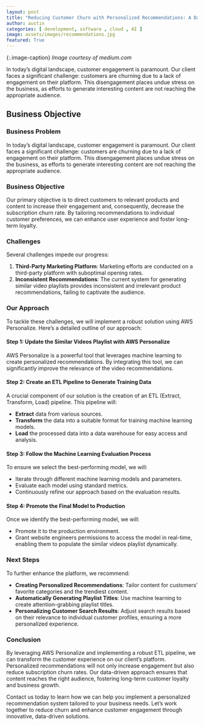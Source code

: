 ```yaml
---
layout: post
title: "Reducing Customer Churn with Personalized Recommendations: A Data-Driven Approach"
author: austin
categories: [ development, software , cloud , AI ]
image: assets/images/recommendations.jpg
featured: True
---
```


{:.image-caption}
*Image courtesy of medium.com*

In today’s digital landscape, customer engagement is paramount. Our client faces a significant challenge: customers are churning due to a lack of engagement on their platform. This disengagement places undue stress on the business, as efforts to generate interesting content are not reaching the appropriate audience.

## Business Objective

### Business Problem

In today’s digital landscape, customer engagement is paramount. Our client faces a significant challenge: customers are churning due to a lack of engagement on their platform. This disengagement places undue stress on the business, as efforts to generate interesting content are not reaching the appropriate audience.

### Business Objective

Our primary objective is to direct customers to relevant products and content to increase their engagement and, consequently, decrease the subscription churn rate. By tailoring recommendations to individual customer preferences, we can enhance user experience and foster long-term loyalty.

### Challenges

Several challenges impede our progress:
1. **Third-Party Marketing Platform**: Marketing efforts are conducted on a third-party platform with suboptimal opening rates.
2. **Inconsistent Recommendations**: The current system for generating similar video playlists provides inconsistent and irrelevant product recommendations, failing to captivate the audience.

### Our Approach

To tackle these challenges, we will implement a robust solution using AWS Personalize. Here’s a detailed outline of our approach:

#### Step 1: Update the Similar Videos Playlist with AWS Personalize

AWS Personalize is a powerful tool that leverages machine learning to create personalized recommendations. By integrating this tool, we can significantly improve the relevance of the video recommendations.

#### Step 2: Create an ETL Pipeline to Generate Training Data

A crucial component of our solution is the creation of an ETL (Extract, Transform, Load) pipeline. This pipeline will:
- **Extract** data from various sources.
- **Transform** the data into a suitable format for training machine learning models.
- **Load** the processed data into a data warehouse for easy access and analysis.

#### Step 3: Follow the Machine Learning Evaluation Process

To ensure we select the best-performing model, we will:
- Iterate through different machine learning models and parameters.
- Evaluate each model using standard metrics.
- Continuously refine our approach based on the evaluation results.

#### Step 4: Promote the Final Model to Production

Once we identify the best-performing model, we will:
- Promote it to the production environment.
- Grant website engineers permissions to access the model in real-time, enabling them to populate the similar videos playlist dynamically.

### Next Steps

To further enhance the platform, we recommend:
- **Creating Personalized Recommendations**: Tailor content for customers’ favorite categories and the trendiest content.
- **Automatically Generating Playlist Titles**: Use machine learning to create attention-grabbing playlist titles.
- **Personalizing Customer Search Results**: Adjust search results based on their relevance to individual customer profiles, ensuring a more personalized experience.

### Conclusion

By leveraging AWS Personalize and implementing a robust ETL pipeline, we can transform the customer experience on our client’s platform. Personalized recommendations will not only increase engagement but also reduce subscription churn rates. Our data-driven approach ensures that content reaches the right audience, fostering long-term customer loyalty and business growth.

Contact us today to learn how we can help you implement a personalized recommendation system tailored to your business needs. Let’s work together to reduce churn and enhance customer engagement through innovative, data-driven solutions.